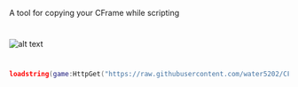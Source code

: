 A tool for copying your CFrame while scripting
#
![alt text](https://i.ibb.co/jk7jJ8rx/Screenshot-2025-07-24-140915.png)
#
```lua
loadstring(game:HttpGet("https://raw.githubusercontent.com/water5202/CFrameGrabber/refs/heads/main/CFrameGrabber.lua"))()

